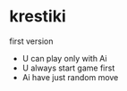 krestiki
========
first version
- U can play only with Ai
- U always start game first
- Ai have just random move 
